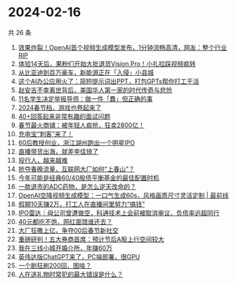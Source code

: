 # 2024-02-16

共 26 条

<!-- BEGIN 36KR -->
<!-- 最后更新时间 2024-02-16 19:03:24 +0800 -->
1. [效果炸裂！OpenAI首个视频生成模型发布，1分钟流畅高清，网友：整个行业RIP](https://36kr.com/p/2650455497425153)
1. [体验14天后，果粉们开始大批退货Vision Pro！小扎拉踩视频疯转](https://36kr.com/p/2649286622739585)
1. [从比亚迪到百万豪车，新能源正在「入侵」小县城](https://36kr.com/p/2649857591840005)
1. [这个AI办公应用火了：简短提示词出PPT，打包GPTs帮你打工干活](https://36kr.com/p/2649283365503236)
1. [赵安吉不幸离世背后，美国华人第一家的时代传奇与悲怆](https://36kr.com/p/2649759296798981)
1. [11名学生决定举报导师：做一件「蠢」但正确的事](https://36kr.com/p/2638222576008322)
1. [2024春节档，游戏也卷起来了](https://36kr.com/p/2650505023131138)
1. [40+回答起来非常有趣的面试问题](https://36kr.com/p/2589887439059593)
1. [春节最火商铺：被年轻人疯抢，狂卖2800亿！](https://36kr.com/p/2649373907222785)
1. [充电宝“刺客”来了！](https://36kr.com/p/2649794569768451)
1. [60后教授创业，浙江湖州跑出一个明星IPO](https://36kr.com/p/2649495506926725)
1. [直播带货出海，就差李佳琦了](https://36kr.com/p/2649606510477574)
1. [投行人，越来越难](https://36kr.com/p/2649708241042569)
1. [抢夺春晚流量，互联网大厂如何“上春山”？](https://36kr.com/p/2649849869859968)
1. [今年可能是经典60/40股债平衡基金的最佳配置时机](https://36kr.com/p/2649261590953089)
1. [一款退市的ADC药物，是怎么逆天改命的？](https://36kr.com/p/2649720701452552)
1. [OpenAI空降视频生成模型：一口气生成60s，风格画质尺寸灵活定制 | 最前线](https://36kr.com/p/2650547758039300)
1. [假期10天赚2万，打工人在直播间里努力“搞钱”](https://36kr.com/p/2649084883894532)
1. [IPO雷达｜母公司曾遭做空，科通技术上会前被取消审议，负债率远超同行](https://36kr.com/p/2649142265397506)
1. [40元都吃不饱，网红面馆谁还去？](https://36kr.com/p/2649200942398592)
1. [大厂狂撒上亿，争夺00后春节新社交](https://36kr.com/p/2647920963255432)
1. [重磅研判！五大券商首席：预计节后A股上行空间较大](https://36kr.com/p/2648443446705289)
1. [我在三线小城开婚介所，年赚60万](https://36kr.com/p/2648005436702983)
1. [英伟达版ChatGPT来了，PC端部署，很GPU](https://36kr.com/p/2647946249387142)
1. [一个剧狂刷200回，图啥？](https://36kr.com/p/2638220496845954)
1. [人在送礼物时常犯的最大错误是什么？](https://36kr.com/p/2577385179883144)
<!-- END 36KR -->